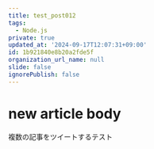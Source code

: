 ```yaml
---
title: test_post012
tags:
  - Node.js
private: true
updated_at: '2024-09-17T12:07:31+09:00'
id: 1b921840e8b20a2fde5f
organization_url_name: null
slide: false
ignorePublish: false
---
```

# new article body
複数の記事をツイートするテスト
